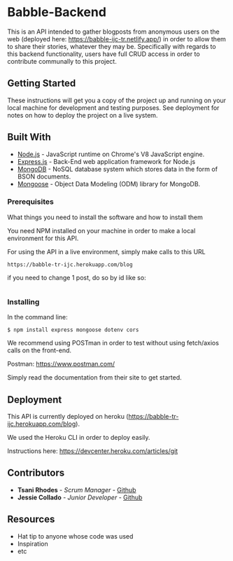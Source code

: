 # Babble-Backend

This is an API intended to gather blogposts from anonymous users on the web (deployed here: https://babble-ijc-tr.netlify.app/) in order to allow them to share their stories, whatever they may be. Specifically with regards to this backend functionality, users have full CRUD access in order to contribute communally to this project.

## Getting Started

These instructions will get you a copy of the project up and running on your local machine for development and testing purposes. See deployment for notes on how to deploy the project on a live system.
## Built With
* [Node.js](https://nodejs.org/en/) - JavaScript runtime on Chrome's V8 JavaScript engine.
* [Express.js](https://expressjs.com/) - Back-End web application framework for Node.js
* [MongoDB](https://www.mongodb.com/) - NoSQL database system which stores data in the form of BSON documents.
* [Mongoose](https://mongoosejs.com/) - Object Data Modeling (ODM) library for MongoDB.

### Prerequisites

What things you need to install the software and how to install them

You need NPM installed on your machine in order to make a local environment for this API. 

For using the API in a live environment, simply make calls to this URL
```
https://babble-tr-ijc.herokuapp.com/blog
```

if you need to change 1 post, do so by id like so:

```https://babble-tr-ijc.herokuapp.com/blog/<id>
```

### Installing

In the command line:

```
$ npm install express mongoose dotenv cors
```

We recommend using POSTman in order to test without using fetch/axios calls on the front-end. 

Postman: https://www.postman.com/

Simply read the documentation from their site to get started.

## Deployment

This API is currently deployed on heroku (https://babble-tr-ijc.herokuapp.com/blog).

We used the Heroku CLI in order to deploy easily.

Instructions here: https://devcenter.heroku.com/articles/git


## Contributors

* **Tsani Rhodes** - *Scrum Manager* - [Github](https://github.com/tsucodes)
* **Jessie Collado** - *Junior Developer* - [Github](https://github.com/I-J-C)

## Resources

* Hat tip to anyone whose code was used
* Inspiration
* etc
